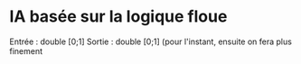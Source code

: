 IA basée sur la logique floue
=============================

Entrée : double [0;1]
Sortie : double [0;1]
(pour l'instant, ensuite on fera plus finement
